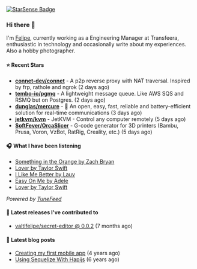 <a href="https://starsense.app/developer-types" target="_blank"><img src="https://starsense.app/api/badge/?user=valtlfelipe" alt="StarSense Badge"></a>

### Hi there 👋

I'm [Felipe](https://felipevm.com), currently working as a Engineering Manager at Transfeera, enthusiastic in technology and occasionally write about my experiences. Also a hobby photographer.

#### ⭐ Recent Stars
- **[connet-dev/connet](https://github.com/connet-dev/connet)** - A p2p reverse proxy with NAT traversal. Inspired by frp, rathole and ngrok (2 days ago)
- **[tembo-io/pgmq](https://github.com/tembo-io/pgmq)** - A lightweight message queue. Like AWS SQS and RSMQ but on Postgres. (2 days ago)
- **[dunglas/mercure](https://github.com/dunglas/mercure)** - 🪽 An open, easy, fast, reliable and battery-efficient solution for real-time communications (3 days ago)
- **[jetkvm/kvm](https://github.com/jetkvm/kvm)** - JetKVM - Control any computer remotely (5 days ago)
- **[SoftFever/OrcaSlicer](https://github.com/SoftFever/OrcaSlicer)** - G-code generator for 3D printers (Bambu, Prusa, Voron, VzBot, RatRig, Creality, etc.) (5 days ago)

#### 🎧 What I have been listening
- [Something in the Orange by Zach Bryan](https://open.spotify.com/track/3WMj8moIAXJhHsyLaqIIHI)
- [Lover by Taylor Swift](https://open.spotify.com/track/1dGr1c8CrMLDpV6mPbImSI)
- [I Like Me Better by Lauv](https://open.spotify.com/track/4MagTPnkPiDuIa4P8GtW1b)
- [Easy On Me by Adele](https://open.spotify.com/track/0gplL1WMoJ6iYaPgMCL0gX)
- [Lover by Taylor Swift](https://open.spotify.com/track/1dGr1c8CrMLDpV6mPbImSI)

_Powered by [TuneFeed](https://tunefeed.app?ref=valtlfelipe-gh-profile)_ 

#### 🚀 Latest releases I've contributed to


- [valtlfelipe/secret-editor @ 0.0.2](https://github.com/valtlfelipe/secret-editor/releases/tag/0.0.2) (7 months ago)

#### 📄 Latest blog posts
- [Creating my first mobile app](https://felipevm.com/posts/creating-my-first-mobile-app/) (4 years ago)
- [Using Sequelize With Hapijs](https://felipevm.com/posts/using-sequelize-with-hapijs/) (6 years ago)
